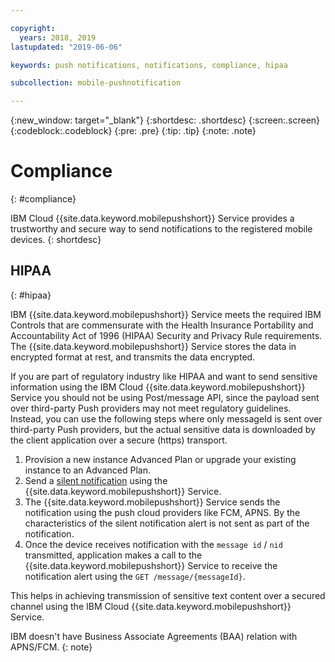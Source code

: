 ```yaml
---

copyright:
  years: 2018, 2019
lastupdated: "2019-06-06"

keywords: push notifications, notifications, compliance, hipaa

subcollection: mobile-pushnotification

---
```


{:new_window: target="_blank"}
{:shortdesc: .shortdesc}
{:screen:.screen}
{:codeblock:.codeblock}
{:pre: .pre}
{:tip: .tip}
{:note: .note}

# Compliance
{: #compliance}

IBM Cloud {{site.data.keyword.mobilepushshort}} Service provides a trustworthy and secure way to send notifications to the registered mobile devices.
{: shortdesc}

## HIPAA
{: #hipaa}

IBM {{site.data.keyword.mobilepushshort}} Service meets the required IBM Controls that are commensurate with the Health Insurance Portability and Accountability Act of 1996 (HIPAA) Security and Privacy Rule requirements. The {{site.data.keyword.mobilepushshort}} Service stores the data in encrypted format at rest, and transmits the data encrypted.

If you are part of regulatory industry like HIPAA and want to send sensitive information using the IBM Cloud {{site.data.keyword.mobilepushshort}}  Service you should not be using Post/message API, since the payload sent over third-party Push providers may not meet regulatory guidelines. Instead, you can use the following steps where only messageId is sent over third-party Push providers, but the actual sensitive data is downloaded by the client application over a secure (https) transport.

1. Provision a new instance Advanced Plan or upgrade your existing instance to an Advanced Plan.
2. Send a [silent notification](https://cloud.ibm.com/docs/services/mobilepush?topic=mobile-pushnotification-interactive-notifications#send_silent_notifications_for_ios) using the {{site.data.keyword.mobilepushshort}} Service.
3. The {{site.data.keyword.mobilepushshort}} Service sends the notification using the push cloud providers like FCM, APNS. By the characteristics of the silent notification alert is not sent as part of the notification.
4. Once the device receives notification with the ``message id`` / ``nid`` transmitted, application makes a call to the {{site.data.keyword.mobilepushshort}} Service to receive the notification alert using the ``GET /message/{messageId}``.

This helps in achieving transmission of sensitive text content over a secured channel using the IBM Cloud {{site.data.keyword.mobilepushshort}} Service.

IBM doesn't have Business Associate Agreements (BAA) relation with APNS/FCM.
{: note}
